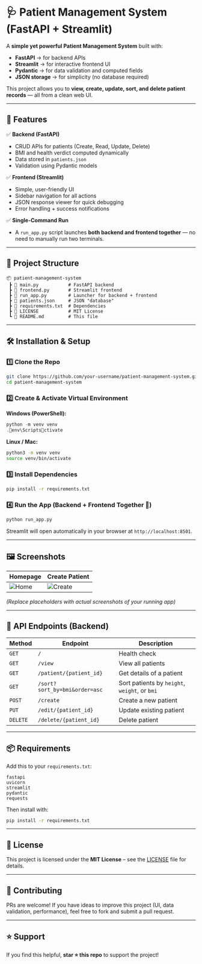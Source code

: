 # 🩺 Patient Management System (FastAPI + Streamlit)

A **simple yet powerful Patient Management System** built with:
- **FastAPI** → for backend APIs  
- **Streamlit** → for interactive frontend UI  
- **Pydantic** → for data validation and computed fields  
- **JSON storage** → for simplicity (no database required)

This project allows you to **view, create, update, sort, and delete patient records** — all from a clean web UI.

---

## 🚀 Features

✅ **Backend (FastAPI)**
- CRUD APIs for patients (Create, Read, Update, Delete)
- BMI and health verdict computed dynamically
- Data stored in `patients.json`
- Validation using Pydantic models

✅ **Frontend (Streamlit)**
- Simple, user-friendly UI
- Sidebar navigation for all actions
- JSON response viewer for quick debugging
- Error handling + success notifications

✅ **Single-Command Run**
- A `run_app.py` script launches **both backend and frontend together** — no need to manually run two terminals.

---

## 📂 Project Structure

```
📦 patient-management-system
 ┣ 📜 main.py           # FastAPI backend
 ┣ 📜 frontend.py       # Streamlit frontend
 ┣ 📜 run_app.py        # Launcher for backend + frontend
 ┣ 📜 patients.json     # JSON "database"
 ┣ 📜 requirements.txt  # Dependencies
 ┣ 📜 LICENSE           # MIT License
 ┗ 📜 README.md         # This file
```

---

## 🛠️ Installation & Setup

### 1️⃣ Clone the Repo
```bash
git clone https://github.com/your-username/patient-management-system.git
cd patient-management-system
```

### 2️⃣ Create & Activate Virtual Environment
**Windows (PowerShell):**
```powershell
python -m venv venv
.env\Scriptsctivate
```

**Linux / Mac:**
```bash
python3 -m venv venv
source venv/bin/activate
```

### 3️⃣ Install Dependencies
```bash
pip install -r requirements.txt
```

### 4️⃣ Run the App (Backend + Frontend Together 🚀)
```bash
python run_app.py
```

Streamlit will open automatically in your browser at `http://localhost:8501`.

---

## 🖼️ Screenshots

| Homepage | Create Patient |
|---------|---------------|
| ![Home](https://via.placeholder.com/400x200?text=Home+Page) | ![Create](https://via.placeholder.com/400x200?text=Create+Patient) |

*(Replace placeholders with actual screenshots of your running app)*

---

## 📡 API Endpoints (Backend)

| Method | Endpoint | Description |
|-------|----------|-------------|
| `GET` | `/` | Health check |
| `GET` | `/view` | View all patients |
| `GET` | `/patient/{patient_id}` | Get details of a patient |
| `GET` | `/sort?sort_by=bmi&order=asc` | Sort patients by `height`, `weight`, or `bmi` |
| `POST` | `/create` | Create a new patient |
| `PUT` | `/edit/{patient_id}` | Update existing patient |
| `DELETE` | `/delete/{patient_id}` | Delete patient |

---

## 📦 Requirements

Add this to your `requirements.txt`:

```
fastapi
uvicorn
streamlit
pydantic
requests
```

Then install with:
```bash
pip install -r requirements.txt
```

---

## 📝 License

This project is licensed under the **MIT License** – see the [LICENSE](LICENSE) file for details.

---

## 🙌 Contributing

PRs are welcome! If you have ideas to improve this project (UI, data validation, performance), feel free to fork and submit a pull request.

---

## ⭐ Support

If you find this helpful, **star ⭐ this repo** to support the project!
